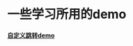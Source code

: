 # 一些学习所用的demo
#### [自定义跳转demo](https://github.com/mask1228/SomeStudyDemo/tree/master/CustomTransitions/CustomTransitions)
